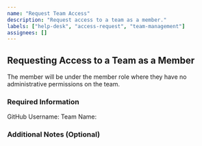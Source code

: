 ```yaml
---
name: "Request Team Access"
description: "Request access to a team as a member."
labels: ["help-desk", "access-request", "team-management"]
assignees: []
---
```


## Requesting Access to a Team as a Member

The member will be under the member role where they have no administrative permissions on the team.

### Required Information

GitHub Username: <!-- Provide your GitHub username -->
Team Name: <!-- Provide the team name you are requesting access to -->

### Additional Notes (Optional)

<!-- Provide any additional context or requests -->
